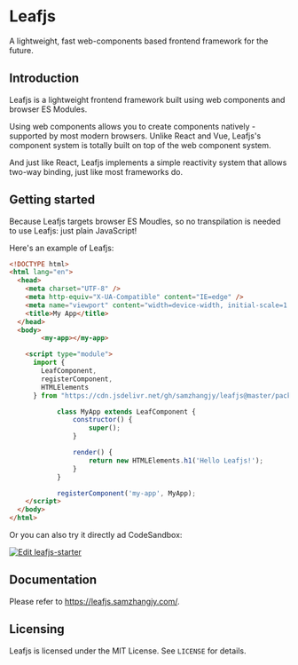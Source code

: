 # Leafjs

A lightweight, fast web-components based frontend framework for the future.

## Introduction

Leafjs is a lightweight frontend framework built using web components and browser ES Modules.

Using web components allows you to create components natively - supported by most modern browsers. Unlike React and Vue, Leafjs's component system is totally built on top of the web component system.

And just like React, Leafjs implements a simple reactivity system that allows two-way binding, just like most frameworks do.

## Getting started

Because Leafjs targets browser ES Moudles, so no transpilation is needed to use Leafjs: just plain JavaScript!

Here's an example of Leafjs:

```html
<!DOCTYPE html>
<html lang="en">
  <head>
    <meta charset="UTF-8" />
    <meta http-equiv="X-UA-Compatible" content="IE=edge" />
    <meta name="viewport" content="width=device-width, initial-scale=1.0" />
    <title>My App</title>
  </head>
  <body>
		<my-app></my-app>

    <script type="module">
      import {
        LeafComponent,
        registerComponent,
        HTMLElements
      } from "https://cdn.jsdelivr.net/gh/samzhangjy/leafjs@master/packages/leaf/dist/leaf.min.js";

			class MyApp extends LeafComponent {
				constructor() {
					super();
				}

				render() {
					return new HTMLElements.h1('Hello Leafjs!');
				}
			}

			registerComponent('my-app', MyApp);
    </script>
  </body>
</html>
```

Or you can also try it directly ad CodeSandbox:

[![Edit leafjs-starter](https://codesandbox.io/static/img/play-codesandbox.svg)](https://codesandbox.io/s/leafjs-starter-nwg946?fontsize=14&hidenavigation=1&theme=dark)

## Documentation

Please refer to <https://leafjs.samzhangjy.com/>.

## Licensing

Leafjs is licensed under the MIT License. See `LICENSE` for details.
